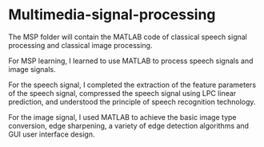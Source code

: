 # Multimedia-signal-processing
The MSP folder will contain the MATLAB code of classical speech signal processing and classical image processing.

For MSP learning, I learned to use MATLAB to process speech signals and image signals.

For the speech signal, I completed the extraction of the feature parameters of the speech signal, compressed the speech signal using LPC linear prediction, and understood the principle of speech recognition technology.

For the image signal, I used MATLAB to achieve the basic image type conversion, edge sharpening, a variety of edge detection algorithms and GUI user interface design.

